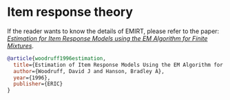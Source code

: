 # Item response theory

If the reader wants to know the details of EMIRT, please refer to the paper: *[Estimation for Item Response Models using the EM Algorithm for Finite Mixtures](https://files.eric.ed.gov/fulltext/ED405356.pdf)*.
```bibtex
@article{woodruff1996estimation,
  title={Estimation of Item Response Models Using the EM Algorithm for Finite Mixtures.},
  author={Woodruff, David J and Hanson, Bradley A},
  year={1996},
  publisher={ERIC}
}
```